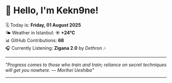 # 👋 Hello, I'm Kekn9ne!

🗓️ Today is: **Friday, 01 August 2025**  
🌤️ Weather in Istanbul: **☀️   +24°C**  
📊 GitHub Contributions: **68**  
🎧 Currently Listening: **Zigana 2.0** by *Dethron* 🎶

---

_"Progress comes to those who train and train; reliance on secret techniques will get you nowhere. — *Morihei Ueshiba*"_

---
